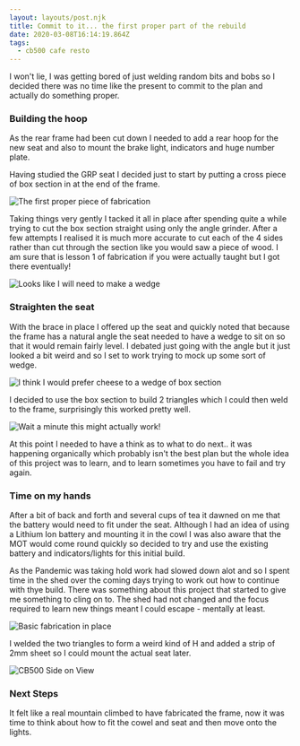 ```yaml
---
layout: layouts/post.njk
title: Commit to it... the first proper part of the rebuild
date: 2020-03-08T16:14:19.864Z
tags:
  - cb500 cafe resto
---
```


I won't lie, I was getting bored of just welding random bits and bobs so I decided there was no time like the present to commit to the plan and actually do something proper.

### Building the hoop

As the rear frame had been cut down I needed to add a rear hoop for the new seat and also to mount the brake light, indicators and huge number plate.

Having studied the GRP seat I decided just to start by putting a cross piece of box section in at the end of the frame.

![The first proper piece of fabrication](/images/first-piece-of-fabrication.png 'The first proper piece of fabrication')

Taking things very gently I tacked it all in place after spending quite a while trying to cut the box section straight using only the angle grinder. After a few attempts I realised it is much more accurate to cut each of the 4 sides rather than cut through the section like you would saw a piece of wood. I am sure that is lesson 1 of fabrication if you were actually taught but I got there eventually!

![Looks like I will need to make a wedge](/images/wedge-prototype.png 'Looks like I will need to make a wedge')

### Straighten the seat

With the brace in place I offered up the seat and quickly noted that because the frame has a natural angle the seat needed to have a wedge to sit on so that it would remain fairly level. I debated just going with the angle but it just looked a bit weird and so I set to work trying to mock up some sort of wedge.

![I think I would prefer cheese to a wedge of box section](/images/building-the-triangle.png 'I think I would prefer cheese to a wedge of box section')

I decided to use the box section to build 2 triangles which I could then weld to the frame, surprisingly this worked pretty well.

![Wait a minute this might actually work!](/images/offering-up-the-wedge.png 'Wait a minute this might actually work!')

At this point I needed to have a think as to what to do next.. it was happening organically which probably isn't the best plan but the whole idea of this project was to learn, and to learn sometimes you have to fail and try again.

### Time on my hands

After a bit of back and forth and several cups of tea it dawned on me that the battery would need to fit under the seat. Although I had an idea of using a Lithium Ion battery and mounting it in the cowl I was also aware that the MOT would come round quickly so decided to try and use the existing battery and indicators/lights for this initial build.

As the Pandemic was taking hold work had slowed down alot and so I spent time in the shed over the coming days trying to work out how to continue with thye build. There was something about this project that started to give me something to cling on to. The shed had not changed and the focus required to learn new things meant I could escape - mentally at least.

![Basic fabrication in place](/images/basic-fabrication-in-place.png 'Basic fabrication in place')

I welded the two triangles to form a weird kind of H and added a strip of 2mm sheet so I could mount the actual seat later.

![CB500 Side on View](/images/cb500-cafe-mod-side.png 'CB500 Side on View')

### Next Steps

It felt like a real mountain climbed to have fabricated the frame, now it was time to think about how to fit the cowel and seat and then move onto the lights.
